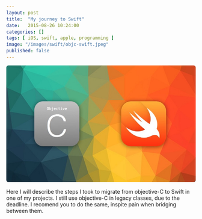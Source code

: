 ```yaml
---
layout: post
title:  "My journey to Swift"
date:   2015-08-26 10:24:00
categories: []
tags: [ iOS, swift, apple, programming ]
image: "/images/swift/objc-swift.jpeg"
published: false
---
```


![objc2swift](/images/swift/objc-swift.jpeg)

Here I will describe the steps I took to migrate from objective-C to Swift in one of my projects.
I still use objective-C in legacy classes, due to the deadline. I recomend you to do the same, inspite pain when bridging between them.


